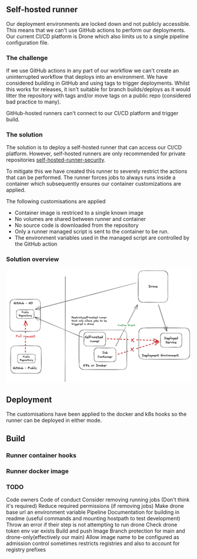 ## Self-hosted runner

Our deployment environments are locked down and not publicly accessible. This means that we can't use
GitHub actions to perform our deployments. Our current CI/CD platform is Drone which also limits us to a
single pipeline configuration file. 

### The challenge

If we use GitHub actions in any part of our workflow we can't create an uninterrupted workflow that deploys
into an environment. We have considered building in GitHub and using tags to trigger deployments. Whilst
this works for releases, it isn't suitable for branch builds/deploys as it would litter the repository
with tags and/or move tags on a public repo (considered bad practice to many).

GitHub-hosted runners can't connect to our CI/CD platform and trigger build.

### The solution

The solution is to deploy a self-hosted runner that can access our CI/CD platform. However, self-hosted 
runners are only recommended for private repositories [self-hosted-runner-security](https://docs.github.com/en/actions/hosting-your-own-runners/about-self-hosted-runners#self-hosted-runner-security).

To mitigate this we have created this runner to severely restrict the actions that can be performed.
The runner forces jobs to always runs inside a container which subsequently ensures our container 
customizations are applied. 

The following customisations are applied  

* Container image is restriced to a single known image
* No volumes are shared between runner and container
* No source code is downloaded from the repository
* Only a runner managed script is sent to the container to be run.
* The environment variables used in the managed script are controlled by the GitHub action

### Solution overview

<img width="800px" src="./overview.png?raw=true" />

## Deployment

The customisations have been applied to the docker and k8s hooks so the runner can be deployed in either mode.

## Build

### Runner container hooks

### Runner docker image

### TODO
Code owners
Code of conduct
Consider removing running jobs (Don't think it's required)
Reduce required permissions (if removing jobs)
Make drone base url an environment variable
Pipeline
Documentation for building in readme (useful commands and mounting hostpath to test development)
Throw an error if their step is not attempting to run drone
Check drone token env var exists
Build and push Image
Branch protection for main and drone-only(effectively our main)
Allow image name to be configured as admission control sometimes restricts registries and also to account for registry prefixes
